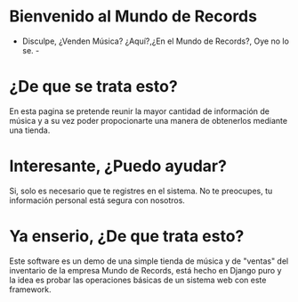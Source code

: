 # Bienvenido al Mundo de Records
- Disculpe, ¿Venden Música?
¿Aquí?,¿En el Mundo de Records?, Oye no lo se. -

# ¿De que se trata esto?

En esta pagina se pretende reunir la mayor cantidad de información de música y a su vez poder propocionarte una manera de obtenerlos mediante una tienda.

# Interesante, ¿Puedo ayudar?

Si, solo es necesario que te registres en el sistema. No te preocupes, tu información personal está segura con nosotros.

# Ya enserio, ¿De que trata esto?

Este software es un demo de una simple tienda de música y de "ventas" del inventario de la empresa Mundo de Records, está hecho en Django puro y la idea es probar las operaciones básicas de un sistema web con este framework.
